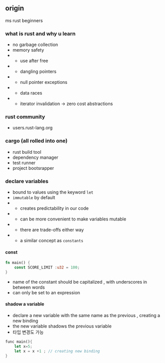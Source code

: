 ## origin 
ms rust beginners 

### what is rust and why u learn 
- no garbage collection
- memory safety
- - use after free 
- - dangling pointers 
- - null pointer exceptions
- - data races 
- - iterator invalidation
-> zero cost abstractions 

### rust community 
- users.rust-lang.org

### cargo (all rolled into one)
-  rust build tool
-  dependency manager 
-  test runner 
-  project bootsrapper  
  
### declare variables 
- bound to values using the keyword `let` 
- `immutable` by default  
- - creates predictability in our code 
- - can be more convenient to make  variables mutable 
- - there are trade-offs either way 
- - a similar concept as `constants`
#### const 
```rust
fn main() {
    const SCORE_LIMIT :u32 = 100;
}
```
- name of the constant should be capitalized , with underscores in between words 
- can only be set to an expression

#### shadow a variable
- declare a new variable with the same name as the previous , creating a new binding
- the new variable shadows the previous variable
- 타입 변경도 가능
  
```rust 
func main(){
    let x=5;
    let x = x +1 ; // creating new binding
}
```


